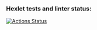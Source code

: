 ### Hexlet tests and linter status:
[![Actions Status](https://github.com/Terkavo/frontend-project-44/actions/workflows/hexlet-check.yml/badge.svg)](https://github.com/Terkavo/frontend-project-44/actions)